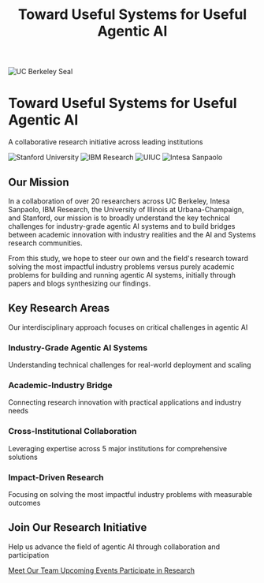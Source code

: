﻿---
title: "Toward Useful Systems for Useful Agentic AI"
layout: single
classes: home wide no-title
---

<div class="hero-section">
<div class="hero-content">
<div class="hero-logo">
<img src="{{ '/assets/images/logos/uc-berkeley-seal.png' | relative_url }}" alt="UC Berkeley Seal" class="berkeley-logo" loading="eager">
</div>
<div class="hero-text">
<h1>Toward Useful Systems for Useful Agentic AI</h1>
<p class="hero-subtitle">A collaborative research initiative across leading institutions</p>
</div>
</div>
</div>

<div class="intro-section">
<div class="institution-logos">
<img src="https://logo.clearbit.com/stanford.edu" alt="Stanford University" class="institution-logo" loading="lazy" crossorigin="anonymous">
<img src="https://logo.clearbit.com/ibm.com" alt="IBM Research" class="institution-logo" loading="lazy" crossorigin="anonymous">
<img src="https://logo.clearbit.com/illinois.edu" alt="UIUC" class="institution-logo" loading="lazy" crossorigin="anonymous">
<img src="https://logo.clearbit.com/intesasanpaolo.com" alt="Intesa Sanpaolo" class="institution-logo" loading="lazy" crossorigin="anonymous">
</div>

<div class="mission-statement">
<h2>Our Mission</h2>
<p>In a collaboration of over 20 researchers across UC Berkeley, Intesa Sanpaolo, IBM Research, the University of Illinois at Urbana-Champaign, and Stanford, our mission is to broadly understand the key technical challenges for industry-grade agentic AI systems and to build bridges between academic innovation with industry realities and the AI and Systems research communities.</p>

<p>From this study, we hope to steer our own and the field's research toward solving the most impactful industry problems versus purely academic problems for building and running agentic AI systems, initially through papers and blogs synthesizing our findings.</p>
</div>
</div>

<div class="research-areas-section">
<div class="section-header">
<h2>Key Research Areas</h2>
<p>Our interdisciplinary approach focuses on critical challenges in agentic AI</p>
</div>

<div class="research-grid">
<div class="research-card">
<div class="research-icon">
<i class="fas fa-industry"></i>
</div>
<h3>Industry-Grade Agentic AI Systems</h3>
<p>Understanding technical challenges for real-world deployment and scaling</p>
</div>

<div class="research-card">
<div class="research-icon">
<i class="fas fa-bridge"></i>
</div>
<h3>Academic-Industry Bridge</h3>
<p>Connecting research innovation with practical applications and industry needs</p>
</div>

<div class="research-card">
<div class="research-icon">
<i class="fas fa-handshake"></i>
</div>
<h3>Cross-Institutional Collaboration</h3>
<p>Leveraging expertise across 5 major institutions for comprehensive solutions</p>
</div>

<div class="research-card">
<div class="research-icon">
<i class="fas fa-bullseye"></i>
</div>
<h3>Impact-Driven Research</h3>
<p>Focusing on solving the most impactful industry problems with measurable outcomes</p>
</div>
</div>
</div>

<div class="cta-section">
<div class="cta-content">
<h2>Join Our Research Initiative</h2>
<p>Help us advance the field of agentic AI through collaboration and participation</p>
<div class="cta-buttons">
<a href="/team/" class="btn btn--primary">
<i class="fas fa-users"></i> Meet Our Team
</a>
<a href="/events/" class="btn btn--success">
<i class="fas fa-calendar-alt"></i> Upcoming Events
</a>
<a href="/surveys/" class="btn btn--outline">
<i class="fas fa-clipboard-list"></i> Participate in Research
</a>
</div>
</div>
</div>
